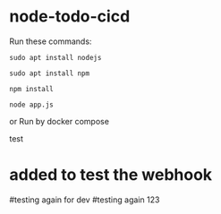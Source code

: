 # node-todo-cicd

Run these commands:


`sudo apt install nodejs`


`sudo apt install npm`


`npm install`

`node app.js`

or Run by docker compose

test

# added to test the webhook
#testing again for dev
#testing again
123
